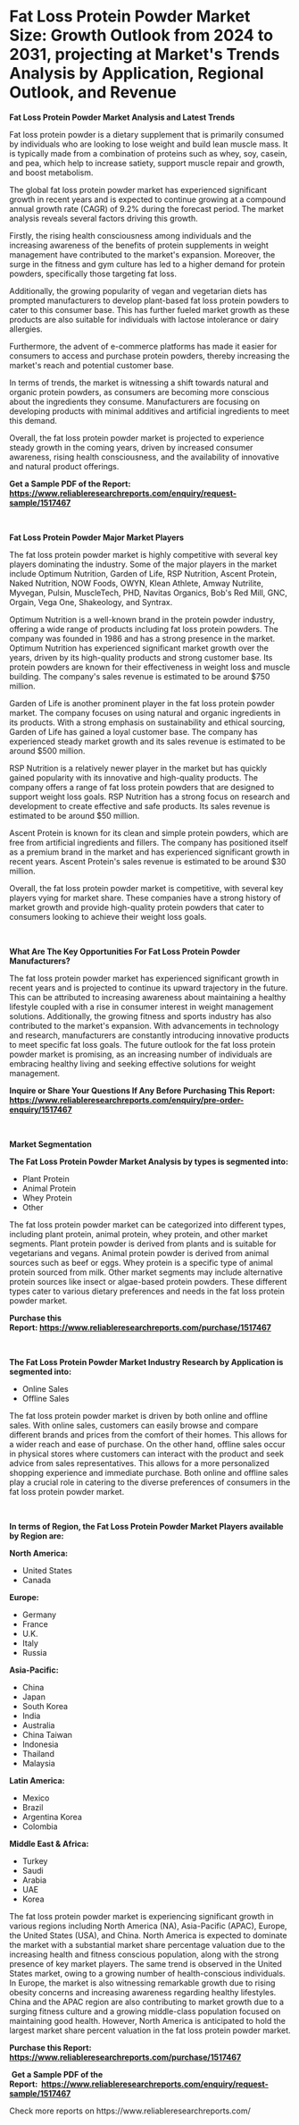 <p><h1>Fat Loss Protein Powder Market Size: Growth Outlook from 2024 to 2031, projecting at Market's Trends Analysis by Application, Regional Outlook, and Revenue</h1></p><p><strong>Fat Loss Protein Powder Market Analysis and Latest Trends</strong></p>
<p><p>Fat loss protein powder is a dietary supplement that is primarily consumed by individuals who are looking to lose weight and build lean muscle mass. It is typically made from a combination of proteins such as whey, soy, casein, and pea, which help to increase satiety, support muscle repair and growth, and boost metabolism.</p><p>The global fat loss protein powder market has experienced significant growth in recent years and is expected to continue growing at a compound annual growth rate (CAGR) of 9.2% during the forecast period. The market analysis reveals several factors driving this growth.</p><p>Firstly, the rising health consciousness among individuals and the increasing awareness of the benefits of protein supplements in weight management have contributed to the market's expansion. Moreover, the surge in the fitness and gym culture has led to a higher demand for protein powders, specifically those targeting fat loss.</p><p>Additionally, the growing popularity of vegan and vegetarian diets has prompted manufacturers to develop plant-based fat loss protein powders to cater to this consumer base. This has further fueled market growth as these products are also suitable for individuals with lactose intolerance or dairy allergies.</p><p>Furthermore, the advent of e-commerce platforms has made it easier for consumers to access and purchase protein powders, thereby increasing the market's reach and potential customer base.</p><p>In terms of trends, the market is witnessing a shift towards natural and organic protein powders, as consumers are becoming more conscious about the ingredients they consume. Manufacturers are focusing on developing products with minimal additives and artificial ingredients to meet this demand.</p><p>Overall, the fat loss protein powder market is projected to experience steady growth in the coming years, driven by increased consumer awareness, rising health consciousness, and the availability of innovative and natural product offerings.</p></p>
<p><strong>Get a Sample PDF of the Report:&nbsp; <a href="https://www.reliableresearchreports.com/enquiry/request-sample/1517467">https://www.reliableresearchreports.com/enquiry/request-sample/1517467</a></strong></p>
<p>&nbsp;</p>
<p><strong>Fat Loss Protein Powder Major Market Players</strong></p>
<p><p>The fat loss protein powder market is highly competitive with several key players dominating the industry. Some of the major players in the market include Optimum Nutrition, Garden of Life, RSP Nutrition, Ascent Protein, Naked Nutrition, NOW Foods, OWYN, Klean Athlete, Amway Nutrilite, Myvegan, Pulsin, MuscleTech, PHD, Navitas Organics, Bob's Red Mill, GNC, Orgain, Vega One, Shakeology, and Syntrax.</p><p>Optimum Nutrition is a well-known brand in the protein powder industry, offering a wide range of products including fat loss protein powders. The company was founded in 1986 and has a strong presence in the market. Optimum Nutrition has experienced significant market growth over the years, driven by its high-quality products and strong customer base. Its protein powders are known for their effectiveness in weight loss and muscle building. The company's sales revenue is estimated to be around $750 million.</p><p>Garden of Life is another prominent player in the fat loss protein powder market. The company focuses on using natural and organic ingredients in its products. With a strong emphasis on sustainability and ethical sourcing, Garden of Life has gained a loyal customer base. The company has experienced steady market growth and its sales revenue is estimated to be around $500 million.</p><p>RSP Nutrition is a relatively newer player in the market but has quickly gained popularity with its innovative and high-quality products. The company offers a range of fat loss protein powders that are designed to support weight loss goals. RSP Nutrition has a strong focus on research and development to create effective and safe products. Its sales revenue is estimated to be around $50 million.</p><p>Ascent Protein is known for its clean and simple protein powders, which are free from artificial ingredients and fillers. The company has positioned itself as a premium brand in the market and has experienced significant growth in recent years. Ascent Protein's sales revenue is estimated to be around $30 million.</p><p>Overall, the fat loss protein powder market is competitive, with several key players vying for market share. These companies have a strong history of market growth and provide high-quality protein powders that cater to consumers looking to achieve their weight loss goals.</p></p>
<p>&nbsp;</p>
<p><strong>What Are The Key Opportunities For Fat Loss Protein Powder Manufacturers?</strong></p>
<p><p>The fat loss protein powder market has experienced significant growth in recent years and is projected to continue its upward trajectory in the future. This can be attributed to increasing awareness about maintaining a healthy lifestyle coupled with a rise in consumer interest in weight management solutions. Additionally, the growing fitness and sports industry has also contributed to the market's expansion. With advancements in technology and research, manufacturers are constantly introducing innovative products to meet specific fat loss goals. The future outlook for the fat loss protein powder market is promising, as an increasing number of individuals are embracing healthy living and seeking effective solutions for weight management.</p></p>
<p><strong>Inquire or Share Your Questions If Any Before Purchasing This Report: <a href="https://www.reliableresearchreports.com/enquiry/pre-order-enquiry/1517467">https://www.reliableresearchreports.com/enquiry/pre-order-enquiry/1517467</a></strong></p>
<p>&nbsp;</p>
<p><strong>Market Segmentation</strong></p>
<p><strong>The Fat Loss Protein Powder Market Analysis by types is segmented into:</strong></p>
<p><ul><li>Plant Protein</li><li>Animal Protein</li><li>Whey Protein</li><li>Other</li></ul></p>
<p><p>The fat loss protein powder market can be categorized into different types, including plant protein, animal protein, whey protein, and other market segments. Plant protein powder is derived from plants and is suitable for vegetarians and vegans. Animal protein powder is derived from animal sources such as beef or eggs. Whey protein is a specific type of animal protein sourced from milk. Other market segments may include alternative protein sources like insect or algae-based protein powders. These different types cater to various dietary preferences and needs in the fat loss protein powder market.</p></p>
<p><strong>Purchase this Report:&nbsp;<a href="https://www.reliableresearchreports.com/purchase/1517467">https://www.reliableresearchreports.com/purchase/1517467</a></strong></p>
<p>&nbsp;</p>
<p><strong>The Fat Loss Protein Powder Market Industry Research by Application is segmented into:</strong></p>
<p><ul><li>Online Sales</li><li>Offline Sales</li></ul></p>
<p><p>The fat loss protein powder market is driven by both online and offline sales. With online sales, customers can easily browse and compare different brands and prices from the comfort of their homes. This allows for a wider reach and ease of purchase. On the other hand, offline sales occur in physical stores where customers can interact with the product and seek advice from sales representatives. This allows for a more personalized shopping experience and immediate purchase. Both online and offline sales play a crucial role in catering to the diverse preferences of consumers in the fat loss protein powder market.</p></p>
<p>&nbsp;</p>
<p><strong>In terms of Region, the Fat Loss Protein Powder Market Players available by Region are:</strong></p>
<p>
    <p> <strong> North America: </strong>
        <ul>
            <li>United States</li>
            <li>Canada</li>
        </ul>
        </p> 
    <p> <strong> Europe: </strong>
        <ul>
            <li>Germany</li>
            <li>France</li>
            <li>U.K.</li>
            <li>Italy</li>
            <li>Russia</li>
        </ul>
        </p> 
    <p> <strong> Asia-Pacific: </strong>
        <ul>
            <li>China</li>
            <li>Japan</li>
            <li>South Korea</li>
            <li>India</li>
            <li>Australia</li>
            <li>China Taiwan</li>
            <li>Indonesia</li>
            <li>Thailand</li>
            <li>Malaysia</li>
        </ul>
        </p> 
    <p> <strong> Latin America: </strong>
        <ul>
            <li>Mexico</li>
            <li>Brazil</li>
            <li>Argentina Korea</li>
            <li>Colombia</li>
        </ul>
        </p> 
    <p> <strong> Middle East & Africa: </strong>
        <ul>
            <li>Turkey</li>
            <li>Saudi</li>
            <li>Arabia</li>
            <li>UAE</li>
            <li>Korea</li>
        </ul>
    </p>
    </p>
<p><p>The fat loss protein powder market is experiencing significant growth in various regions including North America (NA), Asia-Pacific (APAC), Europe, the United States (USA), and China. North America is expected to dominate the market with a substantial market share percentage valuation due to the increasing health and fitness conscious population, along with the strong presence of key market players. The same trend is observed in the United States market, owing to a growing number of health-conscious individuals. In Europe, the market is also witnessing remarkable growth due to rising obesity concerns and increasing awareness regarding healthy lifestyles. China and the APAC region are also contributing to market growth due to a surging fitness culture and a growing middle-class population focused on maintaining good health. However, North America is anticipated to hold the largest market share percent valuation in the fat loss protein powder market.</p></p>
<p><strong>Purchase this Report: <a href="https://www.reliableresearchreports.com/purchase/1517467">https://www.reliableresearchreports.com/purchase/1517467</a></strong></p>
<p>&nbsp;<strong>Get a Sample PDF of the Report:&nbsp;&nbsp;<a href="https://www.reliableresearchreports.com/enquiry/request-sample/1517467">https://www.reliableresearchreports.com/enquiry/request-sample/1517467</a></strong></p>
<p><strong></strong></p>
<p>Check more reports on https://www.reliableresearchreports.com/</p>